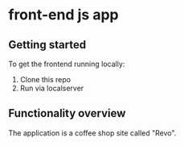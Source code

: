 # front-end js app
## Getting started
To get the frontend running locally:
1. Clone this repo
2. Run via localserver
## Functionality overview
The application is a coffee shop site called "Revo".
